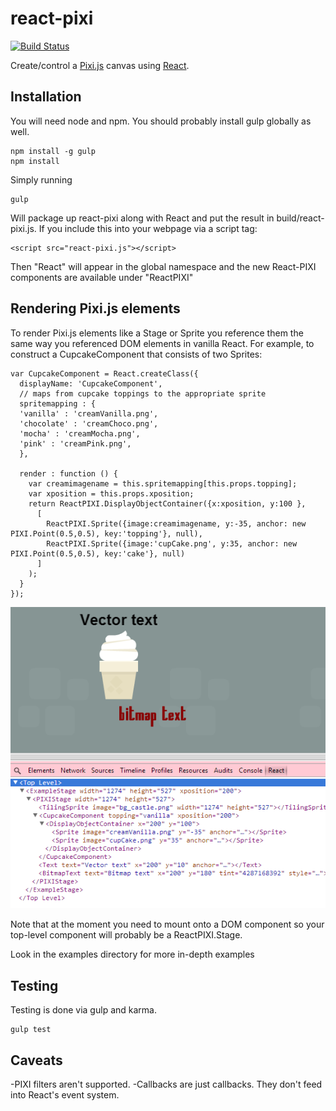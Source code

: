 react-pixi
==========

[![Build Status](https://travis-ci.org/Izzimach/react-pixi.svg?branch=master)](https://travis-ci.org/Izzimach/react-pixi)

Create/control a [Pixi.js](https://github.com/GoodBoyDigital/pixi.js) canvas using [React](https://github.com/facebook/react).


## Installation

You will need node and npm. You should probably install gulp globally as well.

```
npm install -g gulp
npm install
```

Simply running

```
gulp
```

Will package up react-pixi along with React and put the result in build/react-pixi.js. If you include this into your webpage via
a script tag:

```
<script src="react-pixi.js"></script>
```

Then "React" will appear in the global namespace and the new React-PIXI components are available under "ReactPIXI"


## Rendering Pixi.js elements

To render Pixi.js elements like a Stage or Sprite you reference them the same way you referenced DOM elements in
vanilla React.  For example, to construct a CupcakeComponent that consists of two Sprites:


```
var CupcakeComponent = React.createClass({
  displayName: 'CupcakeComponent',
  // maps from cupcake toppings to the appropriate sprite
  spritemapping : {
  'vanilla' : 'creamVanilla.png',
  'chocolate' : 'creamChoco.png',
  'mocha' : 'creamMocha.png',
  'pink' : 'creamPink.png',
  },

  render : function () {
    var creamimagename = this.spritemapping[this.props.topping];
    var xposition = this.props.xposition;
    return ReactPIXI.DisplayObjectContainer({x:xposition, y:100 },
      [
        ReactPIXI.Sprite({image:creamimagename, y:-35, anchor: new PIXI.Point(0.5,0.5), key:'topping'}, null),
        ReactPIXI.Sprite({image:'cupCake.png', y:35, anchor: new PIXI.Point(0.5,0.5), key:'cake'}, null)
      ]
    );
  }
});
```

![Sample Cupcake component](docs/react-pixi-devshot.png)

Note that at the moment you need to mount onto a DOM component so your top-level component will probably be a ReactPIXI.Stage.

Look in the examples directory for more in-depth examples

## Testing

Testing is done via gulp and karma.

```
gulp test
```

## Caveats

-PIXI filters aren't supported.
-Callbacks are just callbacks. They don't feed into React's event system.
